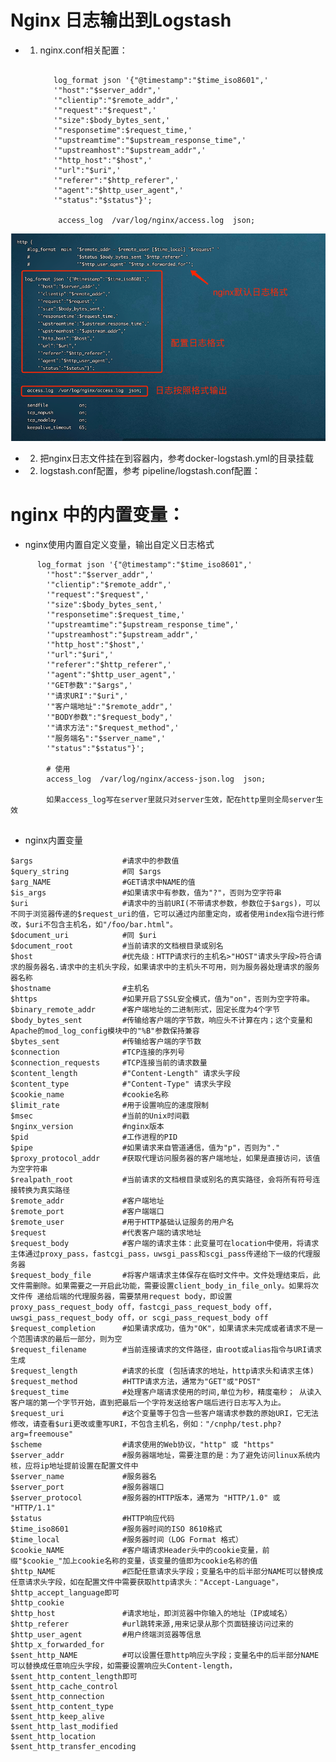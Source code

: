 # Nginx 日志输出到Logstash 

 - 1. nginx.conf相关配置：
        ````   
           
           log_format json '{"@timestamp":"$time_iso8601",'
           '"host":"$server_addr",'
           '"clientip":"$remote_addr",'
           '"request":"$request",'
           '"size":$body_bytes_sent,'
           '"responsetime":$request_time,'
           '"upstreamtime":"$upstream_response_time",'
           '"upstreamhost":"$upstream_addr",'
           '"http_host":"$host",'
           '"url":"$uri",'
           '"referer":"$http_referer",'
           '"agent":"$http_user_agent",'
           '"status":"$status"}';
        
            access_log  /var/log/nginx/access.log  json;
![img.png](images/nginx配置日志输出到logstash.png)

- 2. 把nginx日志文件挂在到容器内，参考docker-logstash.yml的目录挂载
      

- 2. logstash.conf配置，参考 pipeline/logstash.conf配置：
      







# nginx 中的内置变量：

- nginx使用内置自定义变量，输出自定义日志格式
````        
      log_format json '{"@timestamp":"$time_iso8601",'
        '"host":"$server_addr",'
        '"clientip":"$remote_addr",'
        '"request":"$request",'
        '"size":$body_bytes_sent,'
        '"responsetime":$request_time,'
        '"upstreamtime":"$upstream_response_time",'
        '"upstreamhost":"$upstream_addr",'
        '"http_host":"$host",'
        '"url":"$uri",'
        '"referer":"$http_referer",'
        '"agent":"$http_user_agent",'
        '"GET参数":"$args",'
        '"请求URI":"$uri",'
        '"客户端地址":"$remote_addr",'
        '"BODY参数":"$request_body",'
        '"请求方法":"$request_method",'
        '"服务端名":"$server_name",'
        '"status":"$status"}';
        
        # 使用
        access_log  /var/log/nginx/access-json.log  json;
        
        如果access_log写在server里就只对server生效，配在http里则全局server生效
        
````

- nginx内置变量
````
$args                    #请求中的参数值
$query_string            #同 $args
$arg_NAME                #GET请求中NAME的值
$is_args                 #如果请求中有参数，值为"?"，否则为空字符串
$uri                     #请求中的当前URI(不带请求参数，参数位于$args)，可以不同于浏览器传递的$request_uri的值，它可以通过内部重定向，或者使用index指令进行修改，$uri不包含主机名，如"/foo/bar.html"。
$document_uri            #同 $uri
$document_root           #当前请求的文档根目录或别名
$host                    #优先级：HTTP请求行的主机名>"HOST"请求头字段>符合请求的服务器名.请求中的主机头字段，如果请求中的主机头不可用，则为服务器处理请求的服务器名称
$hostname                #主机名
$https                   #如果开启了SSL安全模式，值为"on"，否则为空字符串。
$binary_remote_addr      #客户端地址的二进制形式，固定长度为4个字节
$body_bytes_sent         #传输给客户端的字节数，响应头不计算在内；这个变量和Apache的mod_log_config模块中的"%B"参数保持兼容
$bytes_sent              #传输给客户端的字节数
$connection              #TCP连接的序列号
$connection_requests     #TCP连接当前的请求数量
$content_length          #"Content-Length" 请求头字段
$content_type            #"Content-Type" 请求头字段
$cookie_name             #cookie名称
$limit_rate              #用于设置响应的速度限制
$msec                    #当前的Unix时间戳
$nginx_version           #nginx版本
$pid                     #工作进程的PID
$pipe                    #如果请求来自管道通信，值为"p"，否则为"."
$proxy_protocol_addr     #获取代理访问服务器的客户端地址，如果是直接访问，该值为空字符串
$realpath_root           #当前请求的文档根目录或别名的真实路径，会将所有符号连接转换为真实路径
$remote_addr             #客户端地址
$remote_port             #客户端端口
$remote_user             #用于HTTP基础认证服务的用户名
$request                 #代表客户端的请求地址
$request_body            #客户端的请求主体：此变量可在location中使用，将请求主体通过proxy_pass，fastcgi_pass，uwsgi_pass和scgi_pass传递给下一级的代理服务器
$request_body_file       #将客户端请求主体保存在临时文件中。文件处理结束后，此文件需删除。如果需要之一开启此功能，需要设置client_body_in_file_only。如果将次文件传 递给后端的代理服务器，需要禁用request body，即设置proxy_pass_request_body off，fastcgi_pass_request_body off，uwsgi_pass_request_body off，or scgi_pass_request_body off
$request_completion      #如果请求成功，值为"OK"，如果请求未完成或者请求不是一个范围请求的最后一部分，则为空
$request_filename        #当前连接请求的文件路径，由root或alias指令与URI请求生成
$request_length          #请求的长度 (包括请求的地址，http请求头和请求主体)
$request_method          #HTTP请求方法，通常为"GET"或"POST"
$request_time            #处理客户端请求使用的时间,单位为秒，精度毫秒； 从读入客户端的第一个字节开始，直到把最后一个字符发送给客户端后进行日志写入为止。
$request_uri             #这个变量等于包含一些客户端请求参数的原始URI，它无法修改，请查看$uri更改或重写URI，不包含主机名，例如："/cnphp/test.php?arg=freemouse"
$scheme                  #请求使用的Web协议，"http" 或 "https"
$server_addr             #服务器端地址，需要注意的是：为了避免访问linux系统内核，应将ip地址提前设置在配置文件中
$server_name             #服务器名
$server_port             #服务器端口
$server_protocol         #服务器的HTTP版本，通常为 "HTTP/1.0" 或 "HTTP/1.1"
$status                  #HTTP响应代码
$time_iso8601            #服务器时间的ISO 8610格式
$time_local              #服务器时间（LOG Format 格式）
$cookie_NAME             #客户端请求Header头中的cookie变量，前缀"$cookie_"加上cookie名称的变量，该变量的值即为cookie名称的值
$http_NAME               #匹配任意请求头字段；变量名中的后半部分NAME可以替换成任意请求头字段，如在配置文件中需要获取http请求头："Accept-Language"，$http_accept_language即可
$http_cookie
$http_host               #请求地址，即浏览器中你输入的地址（IP或域名）
$http_referer            #url跳转来源,用来记录从那个页面链接访问过来的
$http_user_agent         #用户终端浏览器等信息
$http_x_forwarded_for
$sent_http_NAME          #可以设置任意http响应头字段；变量名中的后半部分NAME可以替换成任意响应头字段，如需要设置响应头Content-length，$sent_http_content_length即可
$sent_http_cache_control
$sent_http_connection
$sent_http_content_type
$sent_http_keep_alive
$sent_http_last_modified
$sent_http_location
$sent_http_transfer_encoding
````



     
    
